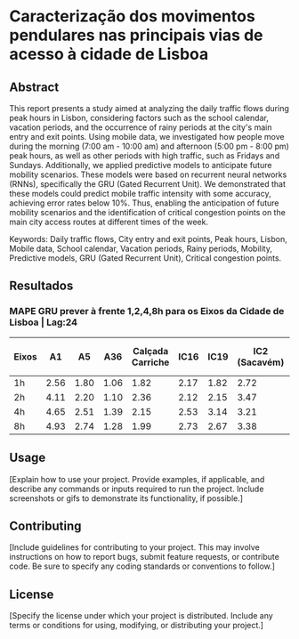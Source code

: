 # Caracterização dos movimentos pendulares nas principais vias de acesso à cidade de Lisboa



## Abstract
This report presents a study aimed at analyzing the daily traffic flows during peak hours in 
Lisbon, considering factors such as the school calendar, vacation periods, and the 
occurrence of rainy periods at the city's main entry and exit points. Using mobile data, we 
investigated how people move during the morning (7:00 am - 10:00 am) and afternoon 
(5:00 pm - 8:00 pm) peak hours, as well as other periods with high traffic, such as Fridays 
and Sundays. Additionally, we applied predictive models to anticipate future mobility 
scenarios. These models were based on recurrent neural networks (RNNs), specifically the 
GRU (Gated Recurrent Unit). We demonstrated that these models could predict mobile 
traffic intensity with some accuracy, achieving error rates below 10%. Thus, enabling the 
anticipation of future mobility scenarios and the identification of critical congestion points 
on the main city access routes at different times of the week.

Keywords: Daily traffic flows, City entry and exit points, Peak hours, Lisbon, Mobile data, 
School calendar, Vacation periods, Rainy periods, Mobility, Predictive models, GRU 
(Gated Recurrent Unit), Critical congestion points.

## Resultados

### MAPE GRU prever à frente 1,2,4,8h para os Eixos da Cidade de Lisboa | Lag:24

| Eixos | A1   | A5   | A36  | Calçada Carriche | IC16 | IC19 | IC2 (Sacavém) | Marginal | N117 | Ponte 25 Abril | Ponte Vasco Gama |
|-------|------|------|------|------------------|------|------|---------------|----------|------|----------------|------------------|
| 1h    | 2.56 | 1.80 | 1.06 | 1.82             | 2.17 | 1.82 | 2.72          | 1.52     | 1.84 | 1.71           | 1.84             |
| 2h    | 4.11 | 2.20 | 1.10 | 2.36             | 2.12 | 2.15 | 3.47          | 1.29     | 2.29 | 2.00           | 2.21             |
| 4h    | 4.65 | 2.51 | 1.39 | 2.15             | 2.53 | 3.14 | 3.21          | 1.58     | 3.30 | 2.13           | 2.77             |
| 8h    | 4.93 | 2.74 | 1.28 | 1.99             | 2.73 | 2.67 | 3.38          | 1.53     | 2.83 | 2.34           | 2.69             |



## Usage
[Explain how to use your project. Provide examples, if applicable, and describe any commands or inputs required to run the project. Include screenshots or gifs to demonstrate its functionality, if possible.]

## Contributing
[Include guidelines for contributing to your project. This may involve instructions on how to report bugs, submit feature requests, or contribute code. Be sure to specify any coding standards or conventions to follow.]

## License
[Specify the license under which your project is distributed. Include any terms or conditions for using, modifying, or distributing your project.]

